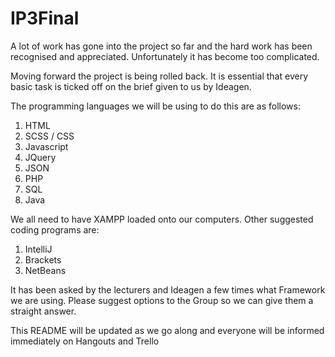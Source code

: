 # IP3Final

A lot of work has gone into the project so far and the hard work has been recognised and appreciated.
Unfortunately it has become too complicated.

Moving forward the project is being rolled back.
It is essential that every basic task is ticked off on the brief given to us by Ideagen.

The programming languages we will be using to do this are as follows:
1. HTML
2. SCSS / CSS
3. Javascript
4. JQuery
5. JSON
6. PHP
7. SQL
8. Java

We all need to have XAMPP loaded onto our computers.
Other suggested coding programs are:
1. IntelliJ
2. Brackets
3. NetBeans

It has been asked by the lecturers and Ideagen a few times what Framework we are using.
Please suggest options to the Group so we can give them a straight answer.

This README will be updated as we go along and everyone will be informed immediately on Hangouts and Trello
